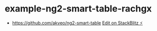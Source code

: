 # example-ng2-smart-table-rachgx
* https://github.com/akveo/ng2-smart-table
[Edit on StackBlitz ⚡️](https://stackblitz.com/edit/example-ng2-smart-table-rachgx)
